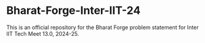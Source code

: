 # Bharat-Forge-Inter-IIT-24
This is an official repository for the Bharat Forge problem statement for Inter IIT Tech Meet 13.0, 2024-25.
